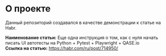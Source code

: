  # О проекте
 
Данный репозиторий создавался в качестве демонстрации к статье на Habr.

**Наименование статьи:** Еще одна инструкция о том, как с нуля начать писать UI автотесты на Python + Pytest + Playwright + QASE.io<br>
**Ссылка на статью:** https://habr.com/ru/post/714950/